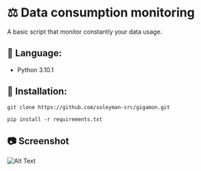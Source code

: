 # ⚖️ Data consumption monitoring
A basic script that monitor constantly your data usage.

## 📃 Language:
* Python 3.10.1

## 💾 Installation:
```
git clone https://github.com/soleyman-src/gigamon.git
```
```
pip install -r requirements.txt
```

## 📷 Screenshot
![Alt Text](https://s9.gifyu.com/images/GigaMon-Gif.gif)
